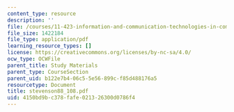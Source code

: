 ```yaml
---
content_type: resource
description: ''
file: /courses/11-423-information-and-communication-technologies-in-community-development-spring-2004/4150bd9bc378fafe021326300d0786f4_stevenson88_108.pdf
file_size: 1422184
file_type: application/pdf
learning_resource_types: []
license: https://creativecommons.org/licenses/by-nc-sa/4.0/
ocw_type: OCWFile
parent_title: Study Materials
parent_type: CourseSection
parent_uid: b122e7b4-06c5-5e56-899c-f85d488176a5
resourcetype: Document
title: stevenson88_108.pdf
uid: 4150bd9b-c378-fafe-0213-26300d0786f4
---
```

